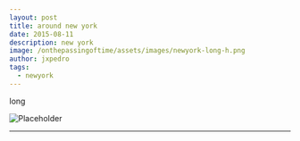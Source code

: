 ```yaml
---
layout: post
title: around new york
date: 2015-08-11
description: new york
image: /onthepassingoftime/assets/images/newyork-long-h.png
author: jxpedro
tags: 
  - newyork
---
```

<p >long</p>

![Placeholder](/onthepassingoftime/assets/images/newyork-long.png)

<p></p>

<hr/>

